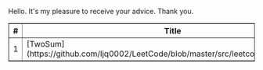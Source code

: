 Hello.
It's my pleasure to receive your advice.
Thank you.

<table border="1">
  <tr>
    <th>#</th>
    <th>Title</th>
    <th>Difficulty</th>
  </tr>
  <tr>
    <td>1</td>
    <td>[TwoSum](https://github.com/ljq0002/LeetCode/blob/master/src/leetcode/TwoSum.java)</td>
    <td>Medium</td>
  </tr>
</table>
